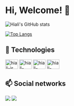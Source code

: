 # Hi, Welcome! 🤙

<div >

![Hiali's GitHub stats](https://github-readme-stats.vercel.app/api?username=hialii&show_icons=true&theme=radical)

[![Top Langs](https://github-readme-stats.vercel.app/api/top-langs/?username=hialii&layout=compact&theme=dark)](https://github.com/hialii/github-readme-stats)

</div>

## 🔗 Technologies

<div>
<img align-item='center' alt='hiali-js' height='30' width='40' src="https://cdn.jsdelivr.net/gh/devicons/devicon/icons/javascript/javascript-original.svg" />
<img alig-item='center' alt='hiali-html5' height='30' width='40' src="https://cdn.jsdelivr.net/gh/devicons/devicon/icons/html5/html5-original.svg" />
<img align-item='center' alt='hiali-css3' height='30' width='40' src="https://cdn.jsdelivr.net/gh/devicons/devicon/icons/css3/css3-original.svg" />
<img align-item='center' alt='hiali-figma' height='30' width='40' src="https://cdn.jsdelivr.net/gh/devicons/devicon/icons/figma/figma-original.svg" />
</div>

## 📫 Social networks

<div>
<a href="https://www.linkedin.com/in/hiali-rocha-81b451239/"> <img src="https://img.shields.io/badge/LinkedIn-0077B5?style=for-the-badge&logo=linkedin&logoColor=white" target="_blank"></a>
<a href="hialidias@gmail.com"> <img src="https://img.shields.io/badge/Gmail-D14836?style=for-the-badge&logo=gmail&logoColor=white" target="_blank"></a>
</div>
